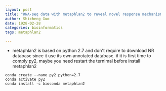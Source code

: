 ```yaml
---
layout: post
title: "RNA-seq data with metaphlan2 to reveal novel response mechanism to bacterial"
author: Shicheng Guo
date: 1928-02-28
categories: bioinformatics
tags: metaphlan2

---
```


* metaphlan2 is based on python 2.7 and don't require to download NR database since it use its own annotated database. if it is first time to comply py2, maybe you need restart the ternimal before install metaphlan2

```
conda create --name py2 python=2.7
conda activate py2
conda install -c bioconda metaphlan2
```
